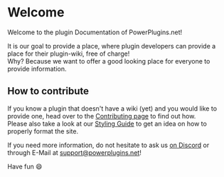 # Welcome
Welcome to the plugin Documentation of PowerPlugins.net!

It is our goal to provide a place, where plugin developers can provide a place for their plugin-wiki, free of charge!  
Why? Because we want to offer a good looking place for everyone to provide information.

## How to contribute
If you know a plugin that doesn't have a wiki (yet) and you would like to provide one, head over to the [Contributing page](contributing) to find out how.  
Please also take a look at our [Styling Guide](contributing/styling-guide) to get an idea on how to properly format the site.

If you need more information, do not hesitate to ask us [on Discord](https://discord.gg/psPECvY) or through E-Mail at support@powerplugins.net!

Have fun :smile:
